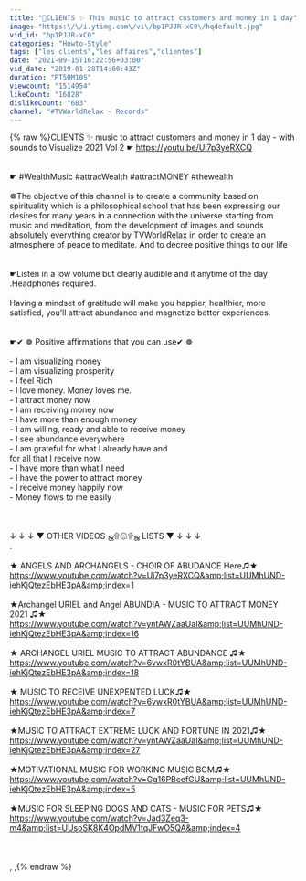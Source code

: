 ```yaml
---
title: "🌟CLIENTS ✨ This music to attract customers and money in 1 day"
image: "https:\/\/i.ytimg.com\/vi\/bp1PJJR-xC0\/hqdefault.jpg"
vid_id: "bp1PJJR-xC0"
categories: "Howto-Style"
tags: ["les clients","les affaires","clientes"]
date: "2021-09-15T16:22:56+03:00"
vid_date: "2019-01-28T14:00:43Z"
duration: "PT50M10S"
viewcount: "1514954"
likeCount: "16828"
dislikeCount: "683"
channel: "#TVWorldRelax - Records"
---
```

{% raw %}CLIENTS ✨ music to attract customers and money in 1 day - with sounds to Visualize 2021  Vol 2 ☛ <a rel="nofollow" target="blank" href="https://youtu.be/Ui7p3yeRXCQ">https://youtu.be/Ui7p3yeRXCQ</a><br /><br /><br />☛ #WealthMusic  #attracWealth  #attractMONEY  #thewealth <br /><br />☸The objective of this channel is to create a community based on spirituality which is a philosophical school that has been expressing our desires for many years in a connection with the universe starting from music and meditation, from the development of images and sounds absolutely everything creator by TVWorldRelax in order to create an atmosphere of peace to meditate. And to decree positive things to our life<br /><br /><br />☛Listen in a low volume but clearly audible and it anytime of the day .Headphones required.<br /><br />Having a mindset of gratitude will make you happier, healthier, more satisfied, you'll attract abundance and magnetize better experiences.<br /><br /><br />☛✔ ☸ Positive affirmations that you can use✔ ☸<br /><br />- I am visualizing money<br />- I am visualizing prosperity<br />- I feel Rich<br />- I love money. Money loves me.<br />- I attract money now<br />- I am receiving money now<br />- I have more than enough money<br />- I am willing, ready and able to receive money<br />- I see abundance everywhere<br />- I am grateful for what I already have and<br /> for all that I receive now.<br />- I have more than what I need<br />- I have the power to attract money<br />- I receive money happily now<br />- Money flows to me easily<br /><br /><br /><br />↓ ↓ ↓ ▼ OTHER VIDEOS ஜ۩۞۩ஜ LISTS ▼ ↓ ↓ ↓<br />.<br /><br />★ ANGELS AND ARCHANGELS - CHOIR  OF ABUDANCE Here♫★<br /><a rel="nofollow" target="blank" href="https://www.youtube.com/watch?v=Ui7p3yeRXCQ&amp;list=UUMhUND-iehKjQtezEbHE3pA&amp;index=1">https://www.youtube.com/watch?v=Ui7p3yeRXCQ&amp;list=UUMhUND-iehKjQtezEbHE3pA&amp;index=1</a><br /><br />★Archangel URIEL and Angel ABUNDIA - MUSIC TO ATTRACT MONEY 2021  ♫★<br /><a rel="nofollow" target="blank" href="https://www.youtube.com/watch?v=yntAWZaaUaI&amp;list=UUMhUND-iehKjQtezEbHE3pA&amp;index=16">https://www.youtube.com/watch?v=yntAWZaaUaI&amp;list=UUMhUND-iehKjQtezEbHE3pA&amp;index=16</a><br /><br />★ ARCHANGEL URIEL MUSIC TO ATTRACT ABUNDANCE ♫★<br /><a rel="nofollow" target="blank" href="https://www.youtube.com/watch?v=6vwxR0tYBUA&amp;list=UUMhUND-iehKjQtezEbHE3pA&amp;index=18">https://www.youtube.com/watch?v=6vwxR0tYBUA&amp;list=UUMhUND-iehKjQtezEbHE3pA&amp;index=18</a><br /><br />★ MUSIC TO RECEIVE UNEXPENTED LUCK♫★<br /><a rel="nofollow" target="blank" href="https://www.youtube.com/watch?v=6vwxR0tYBUA&amp;list=UUMhUND-iehKjQtezEbHE3pA&amp;index=7">https://www.youtube.com/watch?v=6vwxR0tYBUA&amp;list=UUMhUND-iehKjQtezEbHE3pA&amp;index=7</a><br /><br />★MUSIC TO ATTRACT EXTREME  LUCK AND FORTUNE IN 2021♫★<br /><a rel="nofollow" target="blank" href="https://www.youtube.com/watch?v=yntAWZaaUaI&amp;list=UUMhUND-iehKjQtezEbHE3pA&amp;index=27">https://www.youtube.com/watch?v=yntAWZaaUaI&amp;list=UUMhUND-iehKjQtezEbHE3pA&amp;index=27</a><br /><br />★MOTIVATIONAL MUSIC FOR WORKING MUSIC BGM♫★<br /><a rel="nofollow" target="blank" href="https://www.youtube.com/watch?v=Gg16PBcefGU&amp;list=UUMhUND-iehKjQtezEbHE3pA&amp;index=5">https://www.youtube.com/watch?v=Gg16PBcefGU&amp;list=UUMhUND-iehKjQtezEbHE3pA&amp;index=5</a><br /><br />★MUSIC FOR SLEEPING DOGS AND CATS - MUSIC FOR PETS♫★<br /><a rel="nofollow" target="blank" href="https://www.youtube.com/watch?v=Jad3Zeq3-m4&amp;list=UUsoSK8K4OpdMV1tqJFwO5QA&amp;index=4">https://www.youtube.com/watch?v=Jad3Zeq3-m4&amp;list=UUsoSK8K4OpdMV1tqJFwO5QA&amp;index=4</a><br /><br /><br /><br />,    ,{% endraw %}
